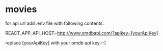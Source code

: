 # movies
for api url add .env file with following contents:

REACT_APP_API_HOST=http://www.omdbapi.com/?apikey=[yourApiKey]

replace [yourApiKey] with your omdb api key :-)
